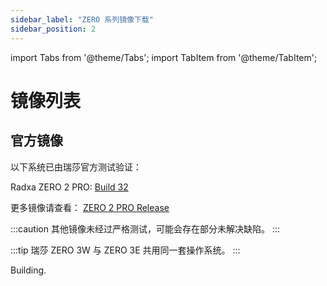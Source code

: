 ```yaml
---
sidebar_label: "ZERO 系列镜像下载"
sidebar_position: 2
---
```


import Tabs from '@theme/Tabs';
import TabItem from '@theme/TabItem';

# 镜像列表

## 官方镜像

<Tabs queryString="product">
<TabItem value="ZERO 2 PRO">

以下系统已由瑞莎官方测试验证：

Radxa ZERO 2 PRO: [Build 32](https://github.com/radxa-build/radxa-zero-2pro/releases/download/b32/radxa-zero-2pro_debian_bookworm_kde_b32.img.xz)

更多镜像请查看： [ZERO 2 PRO Release](https://github.com/radxa-build/radxa-zero-2pro/releases/latest)

:::caution
其他镜像未经过严格测试，可能会存在部分未解决缺陷。
:::

</TabItem>
<TabItem value="ZERO 3W/E">

:::tip
瑞莎 ZERO 3W 与 ZERO 3E 共用同一套操作系统。
:::

Building.

</TabItem>
</Tabs>
